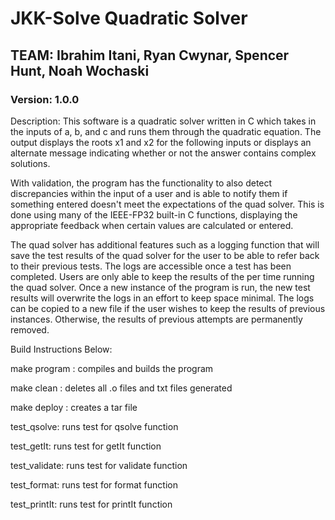 # JKK-Solve Quadratic Solver
## TEAM: Ibrahim Itani, Ryan Cwynar, Spencer Hunt, Noah Wochaski
### Version: 1.0.0

Description: This software is a quadratic solver written in C which takes in the inputs of a, b, and c and runs them through the quadratic equation. The output displays the roots x1 and x2 for the following inputs or displays an alternate message indicating whether or not the answer contains complex solutions.

With validation, the program has the functionality to also detect discrepancies within the input of a user and is able to notify them if something entered doesn't meet the expectations of the quad solver. This is done using many of the IEEE-FP32 built-in C functions, displaying the appropriate feedback when certain values are calculated or entered.

The quad solver has additional features such as a logging function that will save the test results of the quad solver for the user to be able to refer back to their previous tests. The logs are accessible once a test has been completed. Users are only able to keep the results of the per time running the quad solver. Once a new instance of the program is run, the new test results will overwrite the logs in an effort to keep space minimal. The logs can be copied to a new file if the user wishes to keep the results of previous instances. Otherwise, the results of previous attempts are permanently removed.

Build Instructions Below:

make program : compiles and builds the program


make clean : deletes all .o files and txt files generated


make deploy : creates a tar file


test_qsolve: runs test for qsolve function


test_getIt: runs test for getIt function


test_validate: runs test for validate function
	

test_format: runs test for format function
	

test_printIt: runs test for printIt function
